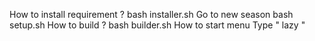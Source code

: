 How to install requirement ?
bash installer.sh
Go to new season
bash setup.sh
How to build ?
bash builder.sh
How to start menu
Type " lazy "
